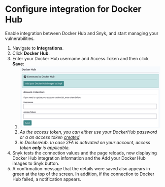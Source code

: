 # Configure integration for Docker Hub

Enable integration between Docker Hub and Snyk, and start managing your vulnerabilities.

1. Navigate to **Integrations**.
2. Click **Docker Hub**.
3. Enter your Docker Hub username and Access Token and then click **Save**:
   1. ![](../../../.gitbook/assets/mceclip0-12-1-%20%281%29.png)
   2. _As the access token, you can either use your DockerHub password or a an access token_ [_created_](https://docs.docker.com/docker-hub/access-tokens/) 
   3. _in DockerHub. In case 2FA is activated on your account, access token **only** is applicable._
4. Snyk tests the connection values and the page reloads, now displaying Docker Hub integration information and the Add your Docker Hub images to Snyk button. 
5. A confirmation message that the details were saved also appears in green at the top of the screen. In addition, if the connection to Docker Hub failed, a notification appears.

